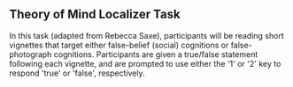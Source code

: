 ## Theory of Mind Localizer Task

In this task (adapted from Rebecca Saxe), participants will be reading short vignettes that target either false-belief (social) cognitions or false-photograph cognitions.
Participants are given a true/false statement following each vignette, and are prompted to use either the '1' or '2' key to respond 'true' or 'false', respectively.
